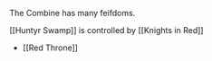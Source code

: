 The Combine has many feifdoms.

[[Huntyr Swamp]] is controlled by [[Knights in Red]]
- [[Red Throne]]